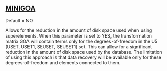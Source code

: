 ## [MINIGOA](https://nexus.hexagon.com/documentationcenter/bundle/MSC_Nastran_2022.4/page/Nastran_Combined_Book/qrg/parameters/TOC.MINIGOA.xhtml)

Default = NO

Allows for the reduction in the amount of disk space used when using superelements. When this parameter is set to YES, the transformation matrix GOA will contain terms only for the degrees-of-freedom in the U5 (USET, USET1, SEUSET, SEUSET1) set. This can allow for a significant reduction in the amount of disk space used by the database. The limitation of using this approach is that data recovery will be available only for these degrees-of-freedom and elements connected to them.

